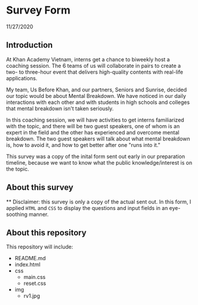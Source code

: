 # Survey Form
11/27/2020

## Introduction

At Khan Academy Vietnam, interns get a chance to biweekly host a coaching session. The 6 teams of us will collaborate in pairs to create a two- to three-hour event that delivers high-quality contents with real-life applications. 

My team, Us Before Khan, and our partners, Seniors and Sunrise, decided our topic would be about Mental Breakdown. We have noticed in our daily interactions with each other and with students in high schools and colleges that mental breakdown isn't taken seriously. 

In this coaching session, we will have activities to get interns familiarized with the topic, and there will be two guest speakers, one of whom is an expert in the field and the other has experienced and overcome mental breakdown. The two guest speakers will talk about what mental breakdown is, how to avoid it, and how to get better after one "runs into it." 

This survey was a copy of the inital form sent out early in our preparation timeline, because we want to know what the public knowledge/interest is on the topic. 

## About this survey

** Disclaimer: this survey is only a copy of the actual sent out.
In this form, I applied `HTML` and `CSS` to display the questions and input fields in an eye-soothing manner. 

## About this repository

This repository will include: 
- README.md
- index.html
- css
    - main.css
    - reset.css
- img
    - rv1.jpg